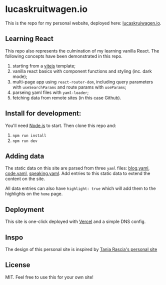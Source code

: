 # lucaskruitwagen.io

This is the repo for my personal website, deployed here: [lucaskruiwagen.io](http://lucaskruitwagen.io). 

## Learning React

This repo also represents the culmination of my learning vanilla React. The following concepts have been demonstrated in this repo.

1. starting from a [vitejs](https://vitejs.dev/) template;
2. vanilla react basics with component functions and styling (inc. dark mode);
3. multi-page app using `react-router-dom`, including query parameters with `useSearchParams` and route params with `useParams`;
4. parseing yaml files with `yaml-loader`;
5. fetching data from remote sites (in this case Github).

## Install for development:

You'll need [Node.js](https://nodejs.org/en/download/package-manager) to start. Then clone this repo and:

1. `npm run install`
2. `npm run dev`

## Adding data

The static data on this site are parsed from three `yaml` files: [blog.yaml](data/blog.yaml), [code.yaml](data/code.yaml), [speaking.yaml](data/speaking.yaml). Add entries to this static data to extend the content on the site.

All data entries can also have `highlight: true` which will add them to the highlights on the `home` page.

## Deployment

This site is one-click deployed with [Vercel](https://vercel.com/) and a simple DNS config.

## Inspo

The design of this personal site is inspired by [Tania Rascia's personal site](https://www.taniarascia.com/)

## License

MIT. Feel free to use this for your own site!
